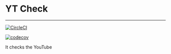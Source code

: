 # YT Check
---

[![CircleCI](https://dl.circleci.com/status-badge/img/gh/Forklifts-For-Great-Justice/yt_check/tree/main.svg?style=svg)](https://dl.circleci.com/status-badge/redirect/gh/Forklifts-For-Great-Justice/yt_check/tree/main)

[![codecov](https://codecov.io/gh/Forklifts-For-Great-Justice/yt_check/graph/badge.svg?token=1LPX9WZGHI)](https://codecov.io/gh/Forklifts-For-Great-Justice/yt_check)

It checks the YouTube
